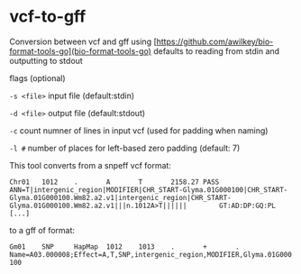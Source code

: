 # vcf-to-gff
Conversion between vcf and gff using [https://github.com/awilkey/bio-format-tools-go](bio-format-tools-go)
defaults to reading from stdin and outputting to stdout

flags (optional)

`-s <file>`  input file (default:stdin)

`-d <file>`  output file (default:stdout)

`-c` count numner of lines in input vcf (used for padding when naming)

`-l #` number of places for left-based zero padding (default: 7)

This tool converts from a snpeff vcf format:

`Chr01   1012    .       A       T       2158.27 PASS    ANN=T|intergenic_region|MODIFIER|CHR_START-Glyma.01G000100|CHR_START-Glyma.01G000100.Wm82.a2.v1|intergenic_region|CHR_START-Glyma.01G000100.Wm82.a2.v1|||n.1012A>T||||||        GT:AD:DP:GQ:PL  [...]`          

to a gff of format:

`Gm01    SNP     HapMap  1012    1013    .       +       .       Name=A03.000008;Effect=A,T,SNP,intergenic_region,MODIFIER,Glyma.01G000100`
